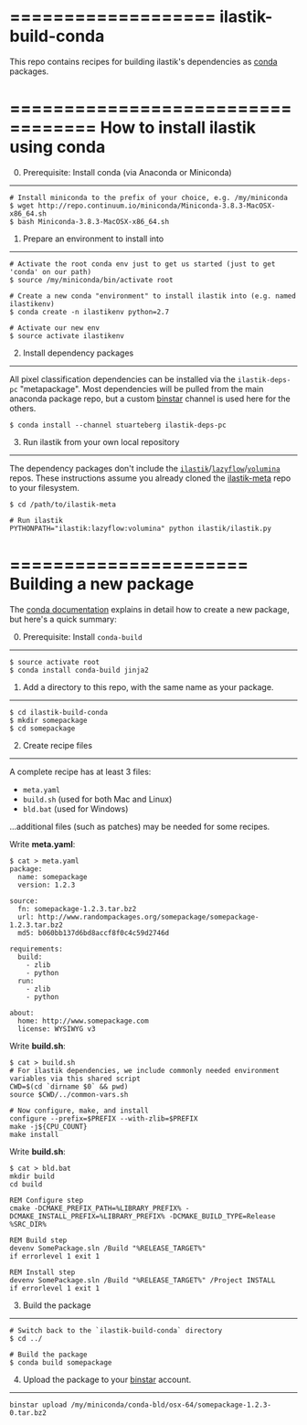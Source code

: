 ===================
ilastik-build-conda
===================

This repo contains recipes for building ilastik's dependencies as [conda][1] packages.

[1]: http://conda.pydata.org/

==================================
How to install ilastik using conda
==================================

0. Prerequisite: Install conda (via Anaconda or Miniconda)
----------------------------------------------------------

```
# Install miniconda to the prefix of your choice, e.g. /my/miniconda
$ wget http://repo.continuum.io/miniconda/Miniconda-3.8.3-MacOSX-x86_64.sh
$ bash Miniconda-3.8.3-MacOSX-x86_64.sh
```

1. Prepare an environment to install into
-----------------------------------------

```
# Activate the root conda env just to get us started (just to get 'conda' on our path)
$ source /my/miniconda/bin/activate root

# Create a new conda "environment" to install ilastik into (e.g. named ilastikenv)
$ conda create -n ilastikenv python=2.7

# Activate our new env
$ source activate ilastikenv
```

2. Install dependency packages
------------------------------

All pixel classification dependencies can be installed via the `ilastik-deps-pc` "metapackage".
Most dependencies will be pulled from the main anaconda package repo,
 but a custom [binstar] channel is used here for the others.

```
$ conda install --channel stuarteberg ilastik-deps-pc
```

3. Run ilastik from your own local repository
---------------------------------------------

The dependency packages don't include the [`ilastik`][ilastik-repo]/[`lazyflow`][lazyflow-repo]/[`volumina`][volumina-repo] repos.
These instructions assume you already cloned the [ilastik-meta] repo to your filesystem.

[ilastik-repo]: http://github.com/ilastik/ilastik
[lazyflow-repo]: http://github.com/ilastik/lazyflow
[volumina-repo]: http://github.com/ilastik/volumina

[ilastik-meta]: http://github.com/ilastik/ilastik-meta

```
$ cd /path/to/ilastik-meta

# Run ilastik
PYTHONPATH="ilastik:lazyflow:volumina" python ilastik/ilastik.py
```

======================
Building a new package
======================

The [conda documentation][2] explains in detail how to create a new package, but here's a quick summary:

[2]: http://conda.pydata.org/docs/build.html

0. Prerequisite: Install `conda-build`
--------------------------------------

```
$ source activate root
$ conda install conda-build jinja2
```

1. Add a directory to this repo, with the same name as your package.
--------------------------------------------------------------------

```
$ cd ilastik-build-conda
$ mkdir somepackage
$ cd somepackage
```

2. Create recipe files
----------------------

A complete recipe has at least 3 files:

 - `meta.yaml`
 - `build.sh` (used for both Mac and Linux)
 - `bld.bat` (used for Windows)

...additional files (such as patches) may be needed for some recipes.

Write **meta.yaml**:

```
$ cat > meta.yaml
package:
  name: somepackage
  version: 1.2.3

source:
  fn: somepackage-1.2.3.tar.bz2
  url: http://www.randompackages.org/somepackage/somepackage-1.2.3.tar.bz2
  md5: b060bb137d6bd8accf8f0c4c59d2746d

requirements:
  build:
    - zlib
    - python
  run:
    - zlib
    - python

about:
  home: http://www.somepackage.com
  license: WYSIWYG v3
```

Write **build.sh**:

```
$ cat > build.sh
# For ilastik dependencies, we include commonly needed environment variables via this shared script
CWD=$(cd `dirname $0` && pwd)
source $CWD/../common-vars.sh

# Now configure, make, and install
configure --prefix=$PREFIX --with-zlib=$PREFIX
make -j${CPU_COUNT}
make install
```

Write **build.sh**:

```
$ cat > bld.bat
mkdir build
cd build

REM Configure step
cmake -DCMAKE_PREFIX_PATH=%LIBRARY_PREFIX% -DCMAKE_INSTALL_PREFIX=%LIBRARY_PREFIX% -DCMAKE_BUILD_TYPE=Release %SRC_DIR%

REM Build step
devenv SomePackage.sln /Build "%RELEASE_TARGET%"
if errorlevel 1 exit 1

REM Install step
devenv SomePackage.sln /Build "%RELEASE_TARGET%" /Project INSTALL
if errorlevel 1 exit 1
```

3. Build the package
--------------------

```
# Switch back to the `ilastik-build-conda` directory
$ cd ../

# Build the package
$ conda build somepackage
```

4. Upload the package to your [binstar] account.
------------------------------------------------

```
binstar upload /my/miniconda/conda-bld/osx-64/somepackage-1.2.3-0.tar.bz2
```

[binstar]: http://binstar.org